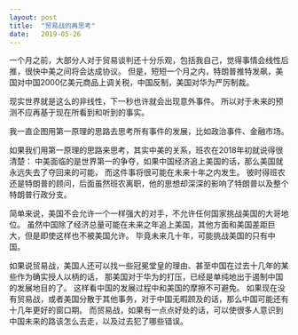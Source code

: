 ```yaml
---
layout: post
title:  "贸易战的再思考"
date:   2019-05-26
---
```


一个月之前，大部分人对于贸易谈判还十分乐观，包括我自己，觉得事情会线性后推，很快中美之间将会达成协议。
但是，短短一个月之内，特朗普推特发飙，美国对中国2000亿美元商品上调关税，中国反制，美国对华为严厉制裁。

现实世界就是这么的非线性，下一秒也许就会出现意外事件。
所以对于未来的预测不应再基于现在所看到和听到的事实。

我一直企图用第一原理的思路去思考所有事件的发展，比如政治事件、金融市场。

如果我们用第一原理的思路来思考，其实中美的关系，班农在2018年初就说得很清楚：
中美面临的是世界第一的争夺，如果中国经济追上美国的话，那么美国就永远失去了夺回来的可能，
而这件事将很可能在未来十年之内发生。
彼时得班农还是特朗普的顾问，后面虽然班农离职，他的思想却深深的影响了特朗普以及整个特朗普行政分支。

简单来说，美国不会允许一个一样强大的对手，不允许任何国家挑战美国的大哥地位。
虽然中国除了经济总量可能在未来之年追上美国，其他方面和美国差距巨大，但是即使这样也不被美国允许。
毕竟未来几十年，可能挑战美国的只有中国。

如果说贸易战，美国人还可以找一些冠冕堂皇的理由、甚至中国在过去十几年的某些作为确实授人以柄的话，
那美国对于华为的打压，已经是单纯地出于遏制中国的发展地目的了。
这样看中国的发展过程中和美国的摩擦不可避免。
如果现在没有贸易战，或者美国分散于其他事务，对于中国无暇顾及的话，那么中国可能还有十几年更好的窗口期。
而贸易战，如果有一点点好处的话，可以使很多人意识到中国未来的路该怎么去走，以及过去犯了哪些错误。
